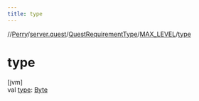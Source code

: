 ```yaml
---
title: type
---
```

//[Perry](../../../../index.html)/[server.quest](../../index.html)/[QuestRequirementType](../index.html)/[MAX_LEVEL](index.html)/[type](type.html)



# type



[jvm]\
val [type](type.html): [Byte](https://kotlinlang.org/api/latest/jvm/stdlib/kotlin/-byte/index.html)




